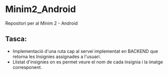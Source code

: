 # Minim2_Android
Repositori per al Mínim 2 - Android
## Tasca: 
- Implementació d'una ruta cap al servei implementat en BACKEND que retorna les Insignies assignades a l'usuari.
- Llistat d'insignies on es permet veure el nom de cada insignia i la imatge corresponent.

